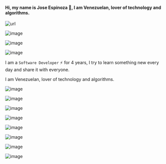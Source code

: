 #### Hi, my name is Jose Espinoza 👋, I am Venezuelan, lover of technology and algorithms.

<p align="center">
 

![url](https://img.shields.io/badge/GitHub-100000?style=for-the-badge&logo=github&logoColor=white&url=https://github.com/espinozajgx/)

![image](https://img.shields.io/badge/platzi-green?style=for-the-badge&logo=platzi&logoColor=white&url=https://platzi.com/p/ESPINOZAJGX/)

![image](https://img.shields.io/badge/LinkedIn-0077B5?style=for-the-badge&logo=linkedin&logoColor=white&url=https://www.linkedin.com/in/jose-espinoza-397a59138/)

![image](https://img.shields.io/badge/Twitter-1DA1F2?style=for-the-badge&logo=twitter&logoColor=white&url=https%3A%2F%2Ftwitter.com%2Fespinozajgch)
</p>



I am a `Software Developer` ⚡ for 4 years, I try to learn something new every day and share it with everyone.
 
I am Venezuelan, lover of technology and algorithms.

![image](https://img.shields.io/badge/Spring-6DB33F?style=for-the-badge&logo=spring&logoColor=white)

![image](https://img.shields.io/badge/MySQL-00000F?style=for-the-badge&logo=mysql&logoColor=white)

![image](https://img.shields.io/badge/PHP-777BB4?style=for-the-badge&logo=php&logoColor=white)

![image](https://img.shields.io/badge/HTML5-E34F26?style=for-the-badge&logo=html5&logoColor=white)

![image](https://img.shields.io/badge/CSS3-1572B6?style=for-the-badge&logo=css3&logoColor=white)

![image](https://img.shields.io/badge/Java-ED8B00?style=for-the-badge&logo=java&logoColor=white)

![image](https://img.shields.io/badge/PostgreSQL-316192?style=for-the-badge&logo=postgresql&logoColor=white)

![image](https://img.shields.io/badge/Amazon_AWS-232F3E?style=for-the-badge&logo=amazon-aws&logoColor=white)

<!--
Here are some ideas to get you started:

- 🔭 I’m currently working on ...
- 🌱 I’m currently learning ...
- 👯 I’m looking to collaborate on ...
- 🤔 I’m looking for help with ...
- 💬 Ask me about ...
- 📫 How to reach me: ...
- 😄 Pronouns: ...
- ⚡ Fun fact: ...
-->
